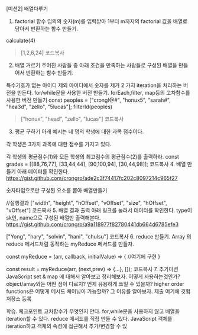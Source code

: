 [미션2] 배열다루기
1. factorial 함수
임의의 숫자(m)를 입력받아 1부터 m까지의 factorial 값을 배열로 담아서 반환하는 함수 만들기.

calculate(4)
> [1,2,6,24]
코드복사
2. 배열 거르기
주어진 사람들 중 아래 조건을 만족하는 사람들로 구성된 배열을 만들어서 반환하는 함수 만들기.

특수기호가 없는 아이디 제외
아이디에서 숫자를 제거
2 가지 iteration을 처리하는 버전을 만든다.
for/while문을 사용한 버전 만들기.
forEach,filter, map등의 고차함수를 사용한 버전 만들기
const peoples = ["crong!@#", "honux5", "sarah#", "hea3d", "zello", "5lucas"];
filterId(peoples)
> ["honux", "head", "zello", "lucas"]
코드복사
3. 평균 구하기
아래 예시는 네 명의 학생에 대한 과목 점수이다.

각 학생은 3가지 과목에 대한 점수를 가지고 있다.

각 학생의 평균점수(1)와 모든 학생의 최고점수의 평균점수(2)를 출력하라.
const grades = [[88,76,77], [33,44,44], [90,100,94], [30,44,98]];
코드복사
4. 배열 만들기
아래 데이터를 확인한다.
https://gist.github.com/crongro/ade2c3f74417fc202c8097214c965f27

숫자타입으로만 구성된 요소를 뽑아 배열만들기

//실행결과
["width", "height", "hOffset", "vOffset", "size", "hOffset", "vOffset"]
코드복사
5. 배열 결과 출력
아래 링크를 눌러서 데이터를 확인한다.
type이 sk인, name으로 구성된 배열만 출력해본다.
https://gist.github.com/crongro/a9a118977f82780441db664d6785efe3

["Yong", "hary", "solvin", "hani", "chulsu"]
코드복사
6. reduce 만들기.
Array 의 reduce 메서드처럼 동작하는 myReduce 메서드를 만들자.

const myReduce = (arr, callback, initialValue) => {
    //여기에 구현
}

const result = myReduce(arr, (next,prev) => {...}, []);
코드복사
7. 추가미션
JavaScript set & map 에 대해서 알아보고 정리해보자.
어떻게 사용하는것인가?
object/array와는 어떤 점이 다르지?
언제 유용하게 쓰일 수 있을까?
higher order functions은 어떻게 메서드 체이닝이 가능할까? 그 이유를 알아보자.
제출
여기에 깃헙 저장소 등록

학습. 체크포인트
고차함수가 무엇인지 안다.
for,while문을 사용하지 않고 배열을 iteration할 수 있다.
reduce 메서드를 직접 만들 수 있다.
JavaScript 객체를 iteration하고 객체의 속성에 접근해서 추가/변경할 수 있
